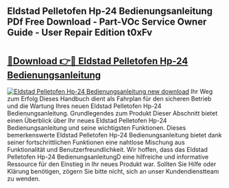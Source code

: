 ## Eldstad Pelletofen Hp-24 Bedienungsanleitung PDf Free Download - Part-VOc Service Owner Guide - User Repair Edition t0xFv

# <h2><a href="http://df5msq.blite.top/?on=Eldstad+Pelletofen+Hp-24+Bedienungsanleitung">🔗Download 👉🔴 Eldstad Pelletofen Hp-24 Bedienungsanleitung</a></h2>

[![Eldstad Pelletofen Hp-24 Bedienungsanleitung new download](https://i.imgur.com/lujVjoI.png)](http://df5msq.blite.top/?on=Eldstad+Pelletofen+Hp-24+Bedienungsanleitung)
Ihr Weg zum Erfolg Dieses Handbuch dient als Fahrplan für den sicheren Betrieb und die Wartung Ihres neuen Eldstad Pelletofen Hp-24 Bedienungsanleitung. Grundlegendes zum Produkt Dieser Abschnitt bietet einen Überblick über Ihr neues Eldstad Pelletofen Hp-24 Bedienungsanleitung und seine wichtigsten Funktionen. Dieses bemerkenswerte Eldstad Pelletofen Hp-24 Bedienungsanleitung bietet dank seiner fortschrittlichen Funktionen eine nahtlose Mischung aus Funktionalität und Benutzerfreundlichkeit. Wir hoffen, dass das Eldstad Pelletofen Hp-24 BedienungsanleitungD eine hilfreiche und informative Ressource für den Einstieg in Ihr neues Produkt war. Sollten Sie Hilfe oder Klärung benötigen, zögern Sie bitte nicht, sich an unser Kundendienstteam zu wenden.
